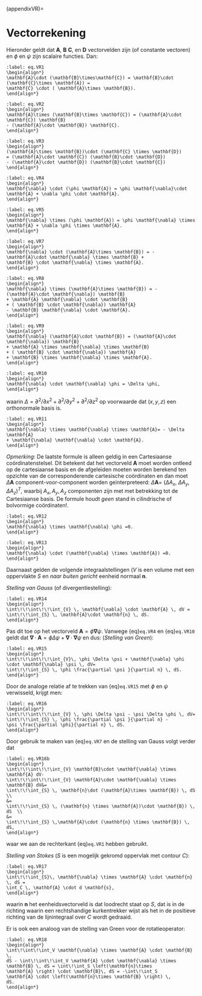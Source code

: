 (appendixVR)=
# Vectorrekening
Hieronder geldt dat $\mathbf{A}$, $\mathbf{B}$ $\mathbf{C}$, en $\mathbf{D}$ vectorvelden zijn (of constante vectoren) en $\phi$ en $\psi$
zijn scalaire functies. Dan:

```{math}
:label: eq.VR1
\begin{align*}
\mathbf{A}\cdot (\mathbf{B}\times\mathbf{C}) = \mathbf{B}\cdot (\mathbf{C}\times \mathbf{A}) =
\mathbf{C} \cdot ( \mathbf{A}\times \mathbf{B}).
\end{align*}
```

```{math}
:label: eq.VR2
\begin{align*}
\mathbf{A}\times (\mathbf{B}\times \mathbf{C}) = (\mathbf{A}\cdot \mathbf{C}) \mathbf{B}
- (\mathbf{A}\cdot \mathbf{B}) \mathbf{C}.
\end{align*}
```

```{math}
:label: eq.VR3
\begin{align*}
(\mathbf{A}\times \mathbf{B})\cdot (\mathbf{C} \times \mathbf{D})
= (\mathbf{A}\cdot \mathbf{C}) (\mathbf{B}\cdot \mathbf{D})
- (\mathbf{A}\cdot \mathbf{D}) (\mathbf{B}\cdot \mathbf{C})
\end{align*}
```

```{math}
:label: eq.VR4
\begin{align*}
\mathbf{\nabla} \cdot (\phi \mathbf{A}) = \phi \mathbf{\nabla}\cdot \mathbf{A} + \nabla \phi \cdot \mathbf{A}.
\end{align*}
```

```{math}
:label: eq.VR5
\begin{align*}
\mathbf{\nabla} \times (\phi \mathbf{A}) = \phi \mathbf{\nabla} \times \mathbf{A} + \nabla \phi \times \mathbf{A}.
\end{align*}
```

```{math}
:label: eq.VR7
\begin{align*}
\mathbf{\nabla} \cdot (\mathbf{A}\times \mathbf{B}) = - \mathbf{A}\cdot \mathbf{\nabla} \times \mathbf{B} +
\mathbf{B} \cdot \mathbf{\nabla} \times \mathbf{A}.
\end{align*}
```

```{math}
:label: eq.VR8
\begin{align*}
\mathbf{\nabla} \times (\mathbf{A}\times \mathbf{B}) = - (\mathbf{A}\cdot \mathbf{\nabla}) \mathbf{B}
+ \mathbf{A} \mathbf{\nabla} \cdot \mathbf{B}
+ ( \mathbf{B} \cdot \mathbf{\nabla}) \mathbf{A}
- \mathbf{B} \mathbf{\nabla} \cdot \mathbf{A}.
\end{align*}
```

```{math}
:label: eq.VR9
\begin{align*}
\mathbf{\nabla} (\mathbf{A}\cdot \mathbf{B}) = (\mathbf{A}\cdot \mathbf{\nabla}) \mathbf{B}
+ \mathbf{A} \times \mathbf{\nabla} \times \mathbf{B}
+ ( \mathbf{B} \cdot \mathbf{\nabla}) \mathbf{A}
+ \mathbf{B} \times \mathbf{\nabla} \times \mathbf{A}.
\end{align*}
```

```{math}
:label: eq.VR10
\begin{align*}
\mathbf{\nabla} \cdot \mathbf{\nabla} \phi = \Delta \phi,
\end{align*}
```
waarin $\Delta = \partial^2/\partial x^2 + \partial^2/\partial y^2
+
\partial^2/\partial z^2$ op voorwaarde dat $(x,y,z)$ een orthonormale basis is.


```{math}
:label: eq.VR11
\begin{align*}
\mathbf{\nabla} \times \mathbf{\nabla} \times \mathbf{A}= - \Delta \mathbf{A}
+ \mathbf{\nabla} \mathbf{\nabla} \cdot \mathbf{A}.
\end{align*}
```
*Opmerking*: De laatste formule is alleen geldig in een Cartesiaanse coördinatenstelsel. Dit betekent dat het vectorveld $\mathbf{A}$
moet worden ontleed op de cartesiaanse basis en de afgeleiden moeten worden berekend ten opzichte van de corresponderende cartesische coördinaten en dan moet $\Delta \mathbf{A}$ component-voor-component worden geïnterpreteerd: $\Delta \mathbf{A}$= ($\Delta A_x$, $\Delta
A_y$, $\Delta A_z)^{T}$, waarbij $A_x, A_y, A_z$ componenten zijn met met betrekking tot de Cartesiaanse basis. De formule houdt *geen* stand in cilindrische of bolvormige coördinaten!.


```{math}
:label: eq.VR12
\begin{align*}
\mathbf{\nabla} \times \mathbf{\nabla} \phi =0.
\end{align*}
```

```{math}
:label: eq.VR13
\begin{align*}
\mathbf{\nabla} \cdot (\mathbf{\nabla} \times \mathbf{A}) =0.
\end{align*}
```
 Daarnaast gelden de volgende integraalstellingen
($V$ is een volume met een oppervlakte $S$ en *naar buiten gericht* eenheid normaal
$\mathbf{n}$.

*Stelling van Gauss* (of divergentiestelling):

```{math}
:label: eq.VR14
\begin{align*}
\int\!\!\int\!\!\int_{V} \, \mathbf{\nabla} \cdot \mathbf{A} \, dV =
\int\!\!\int_{S} \, \mathbf{A}\cdot \mathbf{n} \, dS.
\end{align*}
```
 Pas dit toe op het vectorveld $\mathbf{A} = \phi
\mathbf{\nabla} \psi$. Vanwege {eq}`eq.VR4` en {eq}`eq.VR10` geldt dat
$\mathbf{\nabla}\cdot \mathbf{A}= \phi \Delta \psi + \mathbf{\nabla} \cdot \mathbf{\nabla}
\psi$ en dus: (*Stelling van Green*):

```{math}
:label: eq.VR15
\begin{align*}
\int\!\!\int\!\!\int_{V}\, \phi \Delta \psi + \mathbf{\nabla} \phi \cdot \mathbf{\nabla} \psi \, dV=
\int\!\!\int_{S} \, \phi \frac{\partial \psi }{\partial n} \, dS.
\end{align*}
```

Door de analoge relatie af te trekken van {eq}`eq.VR15` met
$\phi$ en $\psi$ verwisseld, krijgt men:

```{math}
:label: eq.VR16
\begin{align*}
\int\!\!\int\!\!\int_{V} \, \phi \Delta \psi - \psi \Delta \phi \, dV=
\int\!\!\int_{S} \, \phi \frac{\partial \psi }{\partial n} -
\psi \frac{\partial \phi}{\partial n} \, dS.
\end{align*}
```

Door gebruik te maken van {eq}`eq.VR7` en de stelling van Gauss volgt verder dat

```{math}
:label: eq.VR16b
\begin{align*}
\int\!\!\int\!\!\int_{V} \mathbf{B}\cdot \mathbf{\nabla} \times \mathbf{A} dV-
\int\!\!\int\!\!\int_{V} \mathbf{A}\cdot \mathbf{\nabla} \times \mathbf{B} dV&=
\int\!\!\int_{S} \, \mathbf{n}\dot (\mathbf{A}\times \mathbf{B}) \, dS  \\
&=
\int\!\!\int_{S} \, (\mathbf{n} \times \mathbf{A})\cdot \mathbf{B}) \, dS  \\
&=
\int\!\!\int_{S} \,\mathbf{A}\cdot (\mathbf{n} \times \mathbf{B}) \, dS,
\end{align*}
```
waar we aan de rechterkant
{eq}`eq.VR1` hebben gebruikt.

*Stelling van Stokes* ($S$ is een mogelijk gekromd oppervlak met contour $C$):

```{math}
:label: eq.VR17
\begin{align*}
\int\!\!\int_{S}\, \mathbf{\nabla} \times \mathbf{A} \cdot \mathbf{n} \, dS =
\int_C \, \mathbf{A} \cdot d \mathbf{s},
\end{align*}
```
waarin $\mathbf{n}$ het eenheidsvectorveld is dat loodrecht staat op
$S$, dat is in de richting waarin een rechtshandige kurkentrekker wijst als het in de positieve richting van de lijnintegraal over $C$ wordt gedraaid.

Er is ook een analoog van de stelling van Green voor de rotatieoperator:

```{math}
:label: eq.VR18
\begin{align*}
\int\!\int\!\int_V \mathbf{\nabla} \times \mathbf{A} \cdot \mathbf{B} \,
dS - \int\!\int\!\int_V \mathbf{A} \cdot \mathbf{\nabla} \times
\mathbf{B} \, dS = \int\!\int_S \left(\mathbf{n}\times
\mathbf{A} \right) \cdot \mathbf{B}\, dS = -\int\!\int_S
\mathbf{A} \cdot \left(\mathbf{n}\times \mathbf{B} \right) \,
dS.
\end{align*}
```

